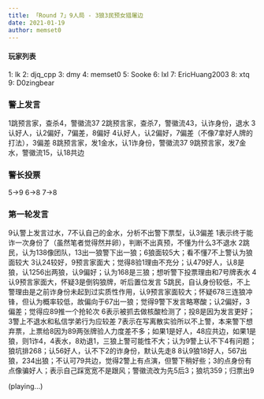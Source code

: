 ```yaml
---
title: 「Round 7」9人局 - 3狼3民预女猎屠边
date: 2021-01-19
author: memset0
---
```


#### 玩家列表
1: lk
2: djq_cpp
3: dmy
4: memset0
5: Sooke
6: lxl
7: EricHuang2003
8: xtq
9: D0zingbear

### 警上发言
1跳预言家，查杀4，警徽流37
2跳预言家，查杀7，警徽流43，认诈身份，退水
3认好人，认2偏好，7偏差，8偏好
4认好人，认2偏好，7偏差（不像7拿好人牌的打法），3偏差
8跳预言家，发1金水，认1诈身份，警徽流37
9跳预言家，发7金水，警徽流15，认18共边

### 警长投票
5->9
6->8
7->8

### 第一轮发言
9认警上发言过水，7不认自己的金水，分析不出警下票型，认3偏差
1表示终于能诈一次身份了（虽然笔者觉得然并卵），判断不出真预，不懂为什么3不退水
2跳民，认为138像团队，13出一狼警下出一狼；6狼面较5大；看不懂7不上警认为狼面较大
3认24较好，9预言家面大；觉得8验1理由不充分；认479好人，认8是狼，认1256出两狼，认9偏好；认为168是三狼；想听警下投票理由和7号牌表水
4认9预言家面大，怀疑3是倒钩狼牌，听后置位发言
5跳民，自认身份较低，不上警理由是之前诈身份未起到过实质性作用，认9预言家面较大；怀疑678三连狼冲锋，但认为概率较低，故偏向于67出一狼；觉得9警下发言略寒酸；认2偏好，3偏差；觉得应89推一个抢轮次
6表示被抓去做核酸检测了；投8是因为发言更好；3警上不退水和私信学弟行为应较差
7表示在写离散实验所以不上警，本来警下想弃票，上票给8因为89两张牌验人力度差不多；如果1是好人，48应共边，如果1是狼，则1诈4，4表水，8劝退1，三狼上警可能性不大；认为9警上认不下4有问题；狼坑排268；认56好人，认不下2的诈身份，默认先走8
8认9狼18好人，567出狼，234出狼；不认可79共边，觉得2警上有点演，但警下稍好些；3的点身份有点像骗好人；表示自己踩宽宽不是跟风；警徽流改为先5后3；狼坑359；归票出9


(playing...)